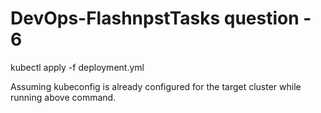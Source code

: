 # DevOps-FlashnpstTasks question - 6

kubectl apply -f deployment.yml

Assuming kubeconfig is already configured for the target cluster while running above command.
